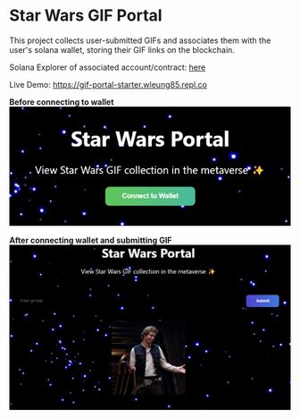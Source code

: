 # Star Wars GIF Portal

This project collects user-submitted GIFs and associates them with the user's solana wallet, storing their GIF links on the blockchain.

Solana Explorer of associated account/contract: [here](https://explorer.solana.com/address/27LbaFMbP6Cn56aGvnDETZzU1WY8jJjT62TPq3jgWTvw?cluster=devnet)

Live Demo: https://gif-portal-starter.wleung85.repl.co

**Before connecting to wallet**
![Connect Wallet](./demo_pics/demo_0.png)

**After connecting wallet and submitting GIF**
![Waiting for drop](./demo_pics/demo_1.png)
